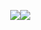 <div style="display:flex;margin:10px;padding:20px"> 
  <img align="center" src="https://github-readme-stats.vercel.app/api?username=DaveAlsina&count_private=truei&show_icons=true&theme=tokyonight" />
  <img align="center" src="https://github-readme-stats.vercel.app/api/top-langs/?username=DaveAlsina&count_private=true&theme=tokyonight&layout=compact" />
</div>
